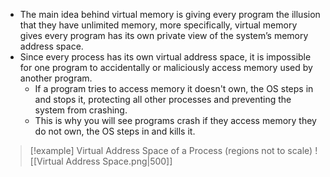 - The main idea behind virtual memory is giving every program the illusion that they have unlimited memory, more specifically, virtual memory gives every program has its own private view of the system’s memory address space.
- Since every process has its own virtual address space, it is impossible for one program to accidentally or maliciously access memory used by another program.
	- If a program tries to access memory it doesn't own, the OS steps in and stops it, protecting all other processes and preventing the system from crashing.
	- This is why you will see programs crash if they access memory they do not own, the OS steps in and kills it.
> [!example] Virtual Address Space of a Process (regions not to scale)
> ![[Virtual Address Space.png|500]]
